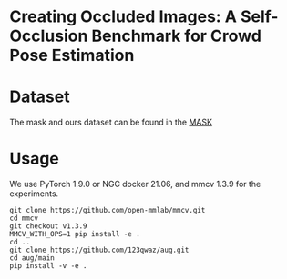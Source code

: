 # Creating Occluded Images: A Self-Occlusion Benchmark for Crowd Pose Estimation
# Dataset
The mask and ours dataset can be found in the [MASK](https://pan.baidu.com/s/1gUI77VdSAC-L8ssSkPmc4Q )
# Usage
We use PyTorch 1.9.0 or NGC docker 21.06, and mmcv 1.3.9 for the experiments.   
```
git clone https://github.com/open-mmlab/mmcv.git  
cd mmcv  
git checkout v1.3.9  
MMCV_WITH_OPS=1 pip install -e .  
cd ..  
git clone https://github.com/123qwaz/aug.git  
cd aug/main  
pip install -v -e .  
```

